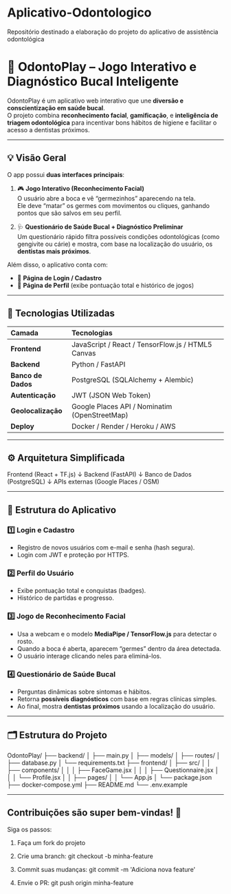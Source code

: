 # Aplicativo-Odontologico
Repositório destinado a elaboração do projeto do aplicativo de assistência odontológica

# 🦷 OdontoPlay – Jogo Interativo e Diagnóstico Bucal Inteligente  

OdontoPlay é um aplicativo web interativo que une **diversão e conscientização em saúde bucal**.  
O projeto combina **reconhecimento facial**, **gamificação**, e **inteligência de triagem odontológica** para incentivar bons hábitos de higiene e facilitar o acesso a dentistas próximos.

---

## 💡 Visão Geral  

O app possui **duas interfaces principais**:

1. 🎮 **Jogo Interativo (Reconhecimento Facial)**  
   O usuário abre a boca e vê “germezinhos” aparecendo na tela.  
   Ele deve “matar” os germes com movimentos ou cliques, ganhando pontos que são salvos em seu perfil.  

2. 🩺 **Questionário de Saúde Bucal + Diagnóstico Preliminar**  
   Um questionário rápido filtra possíveis condições odontológicas (como gengivite ou cárie) e mostra, com base na localização do usuário, os **dentistas mais próximos**.

Além disso, o aplicativo conta com:
- 👤 **Página de Login / Cadastro**  
- 🏅 **Página de Perfil** (exibe pontuação total e histórico de jogos)  

---

## 🧠 Tecnologias Utilizadas  

| Camada | Tecnologias |
|:-------|:-------------|
| **Frontend** | JavaScript / React / TensorFlow.js / HTML5 Canvas |
| **Backend** | Python / FastAPI |
| **Banco de Dados** | PostgreSQL (SQLAlchemy + Alembic) |
| **Autenticação** | JWT (JSON Web Token) |
| **Geolocalização** | Google Places API / Nominatim (OpenStreetMap) |
| **Deploy** | Docker / Render / Heroku / AWS |

---

## ⚙️ Arquitetura Simplificada  

Frontend (React + TF.js)
↓
Backend (FastAPI)
↓
Banco de Dados (PostgreSQL)
↓
APIs externas (Google Places / OSM)

---

## 📱 Estrutura do Aplicativo  

### 1️⃣ Login e Cadastro  
- Registro de novos usuários com e-mail e senha (hash segura).  
- Login com JWT e proteção por HTTPS.  

### 2️⃣ Perfil do Usuário  
- Exibe pontuação total e conquistas (badges).  
- Histórico de partidas e progresso.  

### 3️⃣ Jogo de Reconhecimento Facial  
- Usa a webcam e o modelo **MediaPipe / TensorFlow.js** para detectar o rosto.  
- Quando a boca é aberta, aparecem “germes” dentro da área detectada.  
- O usuário interage clicando neles para eliminá-los.  

### 4️⃣ Questionário de Saúde Bucal  
- Perguntas dinâmicas sobre sintomas e hábitos.  
- Retorna **possíveis diagnósticos** com base em regras clínicas simples.  
- Ao final, mostra **dentistas próximos** usando a localização do usuário.  

---

## 🗂️ Estrutura do Projeto  

OdontoPlay/
├── backend/
│ ├── main.py
│ ├── models/
│ ├── routes/
│ ├── database.py
│ └── requirements.txt
├── frontend/
│ ├── src/
│ │ ├── components/
│ │ │ ├── FaceGame.jsx
│ │ │ ├── Questionnaire.jsx
│ │ │ └── Profile.jsx
│ │ ├── pages/
│ │ └── App.js
│ └── package.json
├── docker-compose.yml
├── README.md
└── .env.example

---

## Contribuições são super bem-vindas! 💬
Siga os passos:

1. Faça um fork do projeto

2. Crie uma branch: git checkout -b minha-feature

3. Commit suas mudanças: git commit -m 'Adiciona nova feature'

4. Envie o PR: git push origin minha-feature



